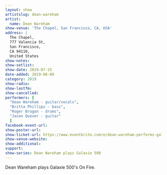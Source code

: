 ```yaml
---
layout: show
artistslug: dean-wareham
artist:
  name: Dean Wareham
show-venue: 'The Chapel, San Francisco, CA, USA'
address: |
  The Chapel, 
  777 Valencia St, 
  San Francisco, 
  CA 94110, 
  United States 
show-notes: 
show-setlist:
show-date: 2019-07-25
date-added: 2019-06-09
category: 2019
show-radio:
show-lastfm:
show-cancelled:
performers: [
  "Dean Wareham - guitar/vocals",
  "Britta Phillips - bass",
  "Roger Brogan - drums",
  "Jason Quever - guitar"
  ]
facebook-event-url:
show-poster-url: 
show-ticket-url: https://www.eventbrite.com/e/dean-wareham-performs-galaxie-500-classic-on-fire-tickets-62886696803
show-venue-website: 
show-additional:
support:
show-series: Dean Wareham plays Galaxie 500
---
```

Dean Wareham plays Galaxie 500's On Fire. 
